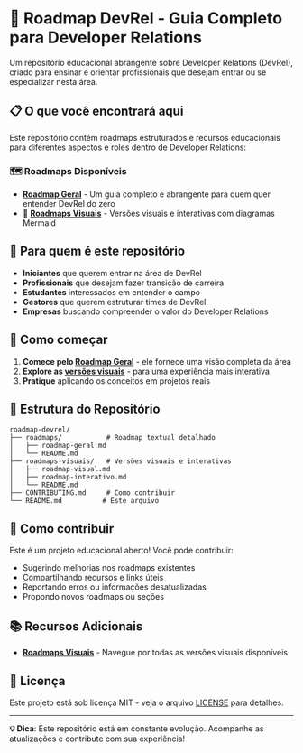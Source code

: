 # 🚀 Roadmap DevRel - Guia Completo para Developer Relations

Um repositório educacional abrangente sobre Developer Relations (DevRel), criado para ensinar e orientar profissionais que desejam entrar ou se especializar nesta área.

## 📋 O que você encontrará aqui

Este repositório contém roadmaps estruturados e recursos educacionais para diferentes aspectos e roles dentro de Developer Relations:

### 🗺️ Roadmaps Disponíveis

- **[Roadmap Geral](./roadmaps/roadmap-geral.md)** - Um guia completo e abrangente para quem quer entender DevRel do zero
- 🎨 **[Roadmaps Visuais](./roadmaps-visuais/)** - Versões visuais e interativas com diagramas Mermaid

## 🎯 Para quem é este repositório

- **Iniciantes** que querem entrar na área de DevRel
- **Profissionais** que desejam fazer transição de carreira
- **Estudantes** interessados em entender o campo
- **Gestores** que querem estruturar times de DevRel
- **Empresas** buscando compreender o valor do Developer Relations

## 🚀 Como começar

1. **Comece pelo [Roadmap Geral](./roadmaps/roadmap-geral.md)** - ele fornece uma visão completa da área
2. **Explore as [versões visuais](./roadmaps-visuais/)** - para uma experiência mais interativa
3. **Pratique** aplicando os conceitos em projetos reais

## 📁 Estrutura do Repositório

```
roadmap-devrel/
├── roadmaps/           # Roadmap textual detalhado
│   ├── roadmap-geral.md
│   └── README.md
├── roadmaps-visuais/   # Versões visuais e interativas
│   ├── roadmap-visual.md
│   ├── roadmap-interativo.md
│   └── README.md
├── CONTRIBUTING.md     # Como contribuir
└── README.md          # Este arquivo
```

## 🤝 Como contribuir

Este é um projeto educacional aberto! Você pode contribuir:

- Sugerindo melhorias nos roadmaps existentes
- Compartilhando recursos e links úteis
- Reportando erros ou informações desatualizadas
- Propondo novos roadmaps ou seções

## 📚 Recursos Adicionais

- **[Roadmaps Visuais](./roadmaps-visuais/)** - Navegue por todas as versões visuais disponíveis

## 📜 Licença

Este projeto está sob licença MIT - veja o arquivo [LICENSE](LICENSE) para detalhes.

---

**💡 Dica**: Este repositório está em constante evolução. Acompanhe as atualizações e contribute com sua experiência!